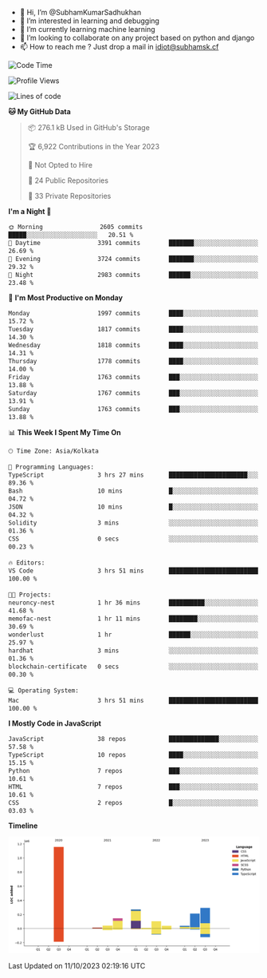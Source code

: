 - 👋 Hi, I’m @SubhamKumarSadhukhan
- 👀 I’m interested in learning and debugging
- 🌱 I’m currently learning machine learning
- 💞️ I’m looking to collaborate on any project based on python and django
- 📫 How to reach me ?
      Just drop a mail in idiot@subhamsk.cf

<!---
SubhamKumarSadhukhan/SubhamKumarSadhukhan is a ✨ special ✨ repository because its `README.md` (this file) appears on your GitHub profile.
You can click the Preview link to take a look at your changes.
--->


<!--START_SECTION:waka-->
![Code Time](http://img.shields.io/badge/Code%20Time-1%2C589%20hrs%2042%20mins-blue)

![Profile Views](http://img.shields.io/badge/Profile%20Views-1-blue)

![Lines of code](https://img.shields.io/badge/From%20Hello%20World%20I%27ve%20Written-2.3%20million%20lines%20of%20code-blue)

**🐱 My GitHub Data** 

> 📦 276.1 kB Used in GitHub's Storage 
 > 
> 🏆 6,922 Contributions in the Year 2023
 > 
> 🚫 Not Opted to Hire
 > 
> 📜 24 Public Repositories 
 > 
> 🔑 33 Private Repositories 
 > 
**I'm a Night 🦉** 

```text
🌞 Morning                2605 commits        █████░░░░░░░░░░░░░░░░░░░░   20.51 % 
🌆 Daytime                3391 commits        ███████░░░░░░░░░░░░░░░░░░   26.69 % 
🌃 Evening                3724 commits        ███████░░░░░░░░░░░░░░░░░░   29.32 % 
🌙 Night                  2983 commits        ██████░░░░░░░░░░░░░░░░░░░   23.48 % 
```
📅 **I'm Most Productive on Monday** 

```text
Monday                   1997 commits        ████░░░░░░░░░░░░░░░░░░░░░   15.72 % 
Tuesday                  1817 commits        ████░░░░░░░░░░░░░░░░░░░░░   14.30 % 
Wednesday                1818 commits        ████░░░░░░░░░░░░░░░░░░░░░   14.31 % 
Thursday                 1778 commits        ████░░░░░░░░░░░░░░░░░░░░░   14.00 % 
Friday                   1763 commits        ███░░░░░░░░░░░░░░░░░░░░░░   13.88 % 
Saturday                 1767 commits        ███░░░░░░░░░░░░░░░░░░░░░░   13.91 % 
Sunday                   1763 commits        ███░░░░░░░░░░░░░░░░░░░░░░   13.88 % 
```


📊 **This Week I Spent My Time On** 

```text
🕑︎ Time Zone: Asia/Kolkata

💬 Programming Languages: 
TypeScript               3 hrs 27 mins       ██████████████████████░░░   89.36 % 
Bash                     10 mins             █░░░░░░░░░░░░░░░░░░░░░░░░   04.72 % 
JSON                     10 mins             █░░░░░░░░░░░░░░░░░░░░░░░░   04.32 % 
Solidity                 3 mins              ░░░░░░░░░░░░░░░░░░░░░░░░░   01.36 % 
CSS                      0 secs              ░░░░░░░░░░░░░░░░░░░░░░░░░   00.23 % 

🔥 Editors: 
VS Code                  3 hrs 51 mins       █████████████████████████   100.00 % 

🐱‍💻 Projects: 
neuroncy-nest            1 hr 36 mins        ██████████░░░░░░░░░░░░░░░   41.68 % 
memofac-nest             1 hr 11 mins        ████████░░░░░░░░░░░░░░░░░   30.69 % 
wonderlust               1 hr                ██████░░░░░░░░░░░░░░░░░░░   25.97 % 
hardhat                  3 mins              ░░░░░░░░░░░░░░░░░░░░░░░░░   01.36 % 
blockchain-certificate   0 secs              ░░░░░░░░░░░░░░░░░░░░░░░░░   00.30 % 

💻 Operating System: 
Mac                      3 hrs 51 mins       █████████████████████████   100.00 % 
```

**I Mostly Code in JavaScript** 

```text
JavaScript               38 repos            ██████████████░░░░░░░░░░░   57.58 % 
TypeScript               10 repos            ████░░░░░░░░░░░░░░░░░░░░░   15.15 % 
Python                   7 repos             ███░░░░░░░░░░░░░░░░░░░░░░   10.61 % 
HTML                     7 repos             ███░░░░░░░░░░░░░░░░░░░░░░   10.61 % 
CSS                      2 repos             █░░░░░░░░░░░░░░░░░░░░░░░░   03.03 % 
```



**Timeline**

![Lines of Code chart](https://raw.githubusercontent.com/SubhamKumarSadhukhan/SubhamKumarSadhukhan/main/assets/bar_graph.png)


 Last Updated on 11/10/2023 02:19:16 UTC
<!--END_SECTION:waka-->
